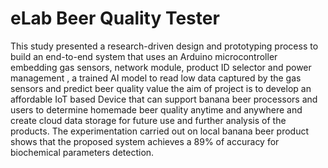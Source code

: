 # eLab Beer Quality Tester
This study presented a research-driven design and prototyping process to build an end-to-end system that uses an Arduino microcontroller embedding gas sensors, network module, product ID selector and power management , a trained AI model to read low data captured by the gas sensors and predict beer quality value
the aim of project is to develop an affordable IoT based Device that can support banana beer processors and users to determine  homemade beer quality  anytime and anywhere and create cloud data storage for future use and further analysis of the products. 
The experimentation carried out on local banana beer product shows that the proposed system achieves a 89% of accuracy for biochemical parameters  detection.

